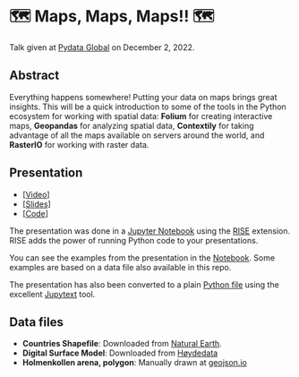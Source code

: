 # 🗺️ Maps, Maps, Maps!! 🗺️

Talk given at [Pydata Global](https://pydata.org/global2022/) on December 2, 2022.

## Abstract

Everything happens somewhere! Putting your data on maps brings great insights. This will be a quick introduction to some of the tools in the Python ecosystem for working with spatial data: **Folium** for creating interactive maps, **Geopandas** for analyzing spatial data, **Contextily** for taking advantage of all the maps available on servers around the world, and **RasterIO** for working with raster data.

## Presentation

- [ [Video] ](https://www.youtube.com/watch?v=e-xxX-uelfw)
- [ [Slides] ](maps_maps_maps.ipynb)
- [ [Code] ](maps_maps_maps.py)

The presentation was done in a [Jupyter Notebook](https://jupyter.org/) using the [RISE](https://rise.readthedocs.io/) extension. RISE adds the power of running Python code to your presentations.

You can see the examples from the presentation in the [Notebook](maps_maps_maps.ipynb). Some examples are based on a data file also available in this repo.

The presentation has also been converted to a plain [Python file](maps_maps_maps.py) using the excellent [Jupytext](https://jupytext.readthedocs.io/) tool.

## Data files

- **Countries Shapefile**: Downloaded from [Natural Earth](http://www.naturalearthdata.com/downloads/).
- **Digital Surface Model**: Downloaded from [Høydedata](https://hoydedata.no/)
- **Holmenkollen arena, polygon**: Manually drawn at [geojson.io](https://geojson.io/#map=16/59.9637/10.6728)
